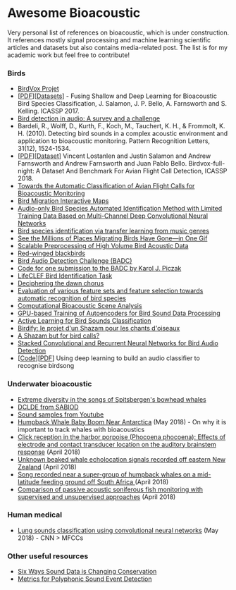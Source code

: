 # Awesome Bioacoustic

Very personal list of references on bioacoustic, which is under construction.
It references mostly signal processing and machine learning scientific articles and datasets but also contains media-related post.
The list is for my academic work but feel free to contribute!

### Birds

- [BirdVox Projet](https://wp.nyu.edu/birdvox)
- [[PDF](http://www.justinsalamon.com/uploads/4/3/9/4/4394963/salamon_fusinglearning_bioacoustics_icassp2017.pdf)][[Datasets](https://wp.nyu.edu/birdvox/codedata/#datasets)] - Fusing Shallow and Deep Learning for Bioacoustic Bird Species Classification, J. Salamon, J. P. Bello, A. Farnsworth and S. Kelling. ICASSP 2017.
- [Bird detection in audio: A survey and a challenge](https://arxiv.org/pdf/1608.03417.pdf)
- Bardeli, R., Wolff, D., Kurth, F., Koch, M., Tauchert, K. H., & Frommolt, K. H. (2010). Detecting  bird  sounds  in  a  complex  acoustic environment and application to bioacoustic monitoring. Pattern Recognition Letters, 31(12), 1524-1534.
- [[PDF](https://www.researchgate.net/profile/Justin_Salamon/publication/323369757_Birdvox-Full-Night_A_Dataset_And_Benchmark_For_Avian_Flight_Call_Detection/links/5a909cf4aca2721405623123/Birdvox-Full-Night-A-Dataset-And-Benchmark-For-Avian-Flight-Call-Detection.pdf)][[Dataset](https://wp.nyu.edu/birdvox/birdvox-full-night/)] Vincent Lostanlen and Justin Salamon and Andrew Farnsworth and Andrew Farnsworth and Juan Pablo Bello. Birdvox-full-night: A Dataset And Benchmark For Avian Flight Call Detection, ICASSP 2018.
- [Towards the Automatic Classification of Avian Flight Calls for Bioacoustic Monitoring](http://journals.plos.org/plosone/article?id=10.1371/journal.pone.0166866)
- [Bird Migration Interactive Maps](https://www.nationalgeographic.com/magazine/2018/03/bird-migration-interactive-maps/)
- [Audio-only Bird Species Automated Identification Method with Limited Training Data Based on Multi-Channel Deep Convolutional Neural Networks](https://arxiv.org/abs/1803.01107)
- [Bird species identification via transfer learning from music genres](https://www.sciencedirect.com/science/article/pii/S1574954117302467)
- [See the Millions of Places Migrating Birds Have Gone—in One Gif](http://www.audubon.org/news/see-millions-places-migrating-birds-have-gone-one-gif)
- [Scalable Preprocessing of High Volume Bird Acoustic Data](https://arxiv.org/abs/1802.00535)
- [Red-winged blackbirds](https://twitter.com/paigebyerly/status/948568989952806912)
- [Bird Audio Detection Challenge (BADC)](http://machine-listening.eecs.qmul.ac.uk/bird-audio-detection-challenge/)
- [Code for one submission to the BADC by Karol J. Piczak](https://github.com/karoldvl/BADC-2017)
- [LifeCLEF Bird Identification Task](https://www.researchgate.net/publication/278802086_LifeCLEF_Bird_Identification_Task_2014)
- [Deciphering the dawn chorus](https://www.youtube.com/watch?v=9madFjojRGg)
- [Evaluation of various feature sets and feature selection towards automatic recognition of bird species](https://www.inderscienceonline.com/doi/abs/10.1504/IJCAT.2017.088197)
- [Computational Bioacoustic Scene Analysis](https://link.springer.com/chapter/10.1007%2F978-3-319-63450-0_11)
- [GPU-based Training of Autoencoders for Bird Sound Data Processing](https://www.researchgate.net/publication/315738586_GPU-based_Training_of_Autoencoders_for_Bird_Sound_Data_Processing)
- [Active Learning for Bird Sounds Classification](http://www.ingentaconnect.com/contentone/dav/aaua/2017/00000103/00000003/art00002)
- [Birdify: le projet d'un Shazam pour les chants d'oiseaux](http://www.huffingtonpost.fr/2013/10/11/birdify-shazam-chants-oiseaux_n_4076487.html#slide=2711042)
- [A Shazam but for bird calls?](https://twitter.com/MaconBlair/status/866102531717570560)
- [Stacked Convolutional and Recurrent Neural Networks for Bird Audio Detection](https://arxiv.org/pdf/1706.02047.pdf)
- [[Code](https://github.com/jaron/deep-listening)][[PDF](https://github.com/jaron/deep-listening/blob/master/ProjectReport.pdf)] Using deep learning to build an audio classifier to recognise birdsong

### Underwater bioacoustic

- [Extreme diversity in the songs of Spitsbergen's bowhead whales](https://www.researchgate.net/publication/324202381_Extreme_diversity_in_the_songs_of_Spitsbergen%27s_bowhead_whales)
- [DCLDE from SABIOD](http://sabiod.univ-tln.fr/DCLDE/)
- [Sound samples from Youtube](https://www.youtube.com/watch?time_continue=45&v=UVy8bgD5Pbg)
- [Humpback Whale Baby Boom Near Antarctica](https://www.nytimes.com/2018/05/01/science/humpback-whale-antarctica.html) (May 2018) - On why it is important to track whales with bioacoustics 
- [Click reception in the harbor porpoise (Phocoena phocoena): Effects of electrode and contact transducer location on the auditory brainstem response](https://asa.scitation.org/doi/10.1121/1.5030921) (April 2018)
- [Unknown beaked whale echolocation signals recorded off eastern New Zealand](https://asa.scitation.org/doi/10.1121/1.5032127) (April 2018)
- [Song recorded near a super-group of humpback whales on a mid-latitude feeding ground off South Africa ](https://asa.scitation.org/doi/10.1121/1.5032126) (April 2018)
- [Comparison of passive acoustic soniferous fish monitoring with supervised and unsupervised approaches](https://asa.scitation.org/doi/10.1121/1.5034169) (April 2018)

### Human medical

- [Lung sounds classification using convolutional neural networks](https://www.sciencedirect.com/science/article/pii/S0933365717302051) (May 2018) - CNN > MFCCs

### Other useful resources

- [Six Ways Sound Data is Changing Conservation](https://blog.nature.org/science/2018/04/25/six-ways-sound-data-is-changing-conservation/)
- [Metrics for Polyphonic Sound Event Detection](http://www.mdpi.com/2076-3417/6/6/162)
